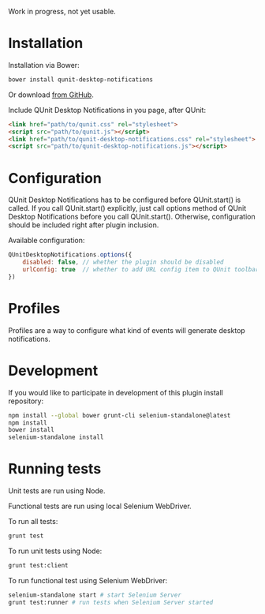 Work in progress, not yet usable.

Installation
============
Installation via Bower:
```sh
bower install qunit-desktop-notifications
```

Or download [from GitHub](https://github.com/cezarykluczynski/qunit-desktop-notifications/tree/master/src).

Include QUnit Desktop Notifications in you page, after QUnit:
```html
<link href="path/to/qunit.css" rel="stylesheet">
<script src="path/to/qunit.js"></script>
<link href="path/to/qunit-desktop-notifications.css" rel="stylesheet">
<script src="path/to/qunit-desktop-notifications.js"></script>
```

Configuration
=============
QUnit Desktop Notifications has to be configured before QUnit.start() is called.
If you call QUnit.start() explicitly, just call options method of QUnit Desktop Notifications
before you call QUnit.start(). Otherwise, configuration should be included right after
plugin inclusion.

Available configuration:

```javascript
QUnitDesktopNotifications.options({
	disabled: false, // whether the plugin should be disabled
	urlConfig: true  // whether to add URL config item to QUnit toolbar
})
```

Profiles
========
Profiles are a way to configure what kind of events will generate desktop notifications.

Development
===========
If you would like to participate in development of this plugin install repository:

```sh
npm install --global bower grunt-cli selenium-standalone@latest
npm install
bower install
selenium-standalone install
```

Running tests
=============
Unit tests are run using Node.

Functional tests are run using local Selenium WebDriver.

To run all tests:
```sh
grunt test
```

To run unit tests using Node:
```sh
grunt test:client
```

To run functional test using Selenium WebDriver:
```sh
selenium-standalone start # start Selenium Server
grunt test:runner # run tests when Selenium Server started
```